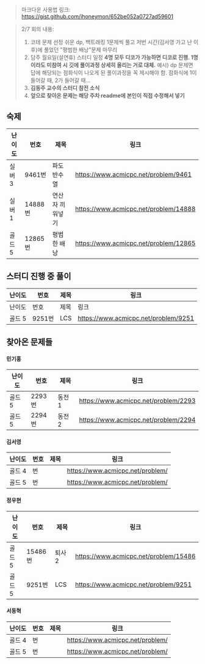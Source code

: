 > 마크다운 사용법 링크: https://gist.github.com/ihoneymon/652be052a0727ad59601

> 2/7 회의 내용:
> 1. 코테 문제 선정
>    쉬운 dp, 백트래킹 1문제씩 풀고 저번 시간(김서영 가고 난 이후)에 풀었던 "평범한 배낭"문제 마무리
> 2. 담주 월요일(설연휴) 스터디 일정
>    **4명 모두 디코가 가능하면 디코로 진행. 1명이라도 미참여 시 깃에 풀이과정 상세히 올리는 거로 대체.**
>    예시) dp 문제면 답에 해당되는 점화식이 나오게 된 풀이과정을 꼭 제시해야 함.
>    점화식에 1이 들어갈 때, 2가 들어갈 때...
> 3. **김동주 교수의 스터디 참전 소식**
> 4. **앞으로 찾아온 문제는 해당 주차 readme에 본인이 직접 수정해서 넣기**

## 숙제
|난이도|번호|제목|링크|
|-|-|-|-|
|실버 3|9461번|파도반수열|https://www.acmicpc.net/problem/9461|
|실버 1|14888번|연산자 끼워넣기|https://www.acmicpc.net/problem/14888|
|골드 5|12865번|평범한 배낭|https://www.acmicpc.net/problem/12865|

## 스터디 진행 중 풀이
|난이도|번호|제목|링크|
|-----|-----|----------|----------------------------------------|
|난이도|번호|제목|링크|
|골드 5|9251번|LCS|https://www.acmicpc.net/problem/9251|


## 찾아온 문제들
#### 민기홍
|난이도|번호|제목|링크|
|-----|-----|---------------------|----------------------------------------|
|골드 5|2293번|동전 1|https://www.acmicpc.net/problem/2293|
|골드 5|2294번|동전 2|https://www.acmicpc.net/problem/2294|

#### 김서영
|난이도|번호|제목|링크|
|-----|-----|---------------------|----------------------------------------|
|골드 4|번||https://www.acmicpc.net/problem/|
|골드 5|번||https://www.acmicpc.net/problem/|

#### 정우현
|난이도|번호|제목|링크|
|-----|-----|---------------------|----------------------------------------|
|골드 5|15486번|퇴사 2|https://www.acmicpc.net/problem/15486|
|골드 5|9251번|LCS|https://www.acmicpc.net/problem/9251|

#### 서동혁
|난이도|번호|제목|링크|
|-----|-----|---------------------|----------------------------------------|
|골드 4|번||https://www.acmicpc.net/problem/|
|골드 5|번||https://www.acmicpc.net/problem/|
